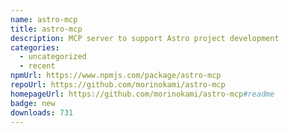 ```yaml
---
name: astro-mcp
title: astro-mcp
description: MCP server to support Astro project development
categories:
  - uncategorized
  - recent
npmUrl: https://www.npmjs.com/package/astro-mcp
repoUrl: https://github.com/morinokami/astro-mcp
homepageUrl: https://github.com/morinokami/astro-mcp#readme
badge: new
downloads: 731
---
```

